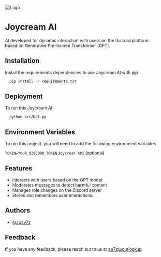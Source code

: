 
![Logo](https://dev-to-uploads.s3.amazonaws.com/uploads/articles/th5xamgrr6se0x5ro4g6.png)


# Joycream AI

AI developed for dynamic interaction with users on the Discord platform based on Generative Pre-trained Transformer (GPT).


## Installation

Install the requirements dependencies to use Joycream AI with pip

```bash
  pip install -r requirements.txt
```
    
## Deployment

To run this Joycream AI

```bash
  python src/bot.py
```


## Environment Variables

To run this project, you will need to add the following environment variables

`TOKEN=YOUR_DISCORD_TOKEN`
`Joycream API` (optional)


## Features

- Interacts with users based on the GPT model
- Moderates messages to detect harmful content
- Manages role changes on the Discord server
- Stores and remembers user interactions.

## Authors

- [@auzy7z](https://www.github.com/auzy7z)


## Feedback

If you have any feedback, please reach out to us at au7z@outlook.jp
